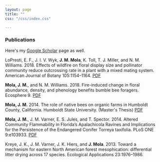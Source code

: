 ```yaml
---
layout: page
title: ""
css: "/css/index.css"

---
```


### Publications

Here's my [Google Scholar](https://scholar.google.com/citations?user=r9e-7i0AAAAJ&hl=en&oi=ao) page as well. 

LoPresti, E. F., J. I. V. Wyk, **J. M. Mola**, K. Toll, T. J. Miller, and N. M. Williams. 2018. Effects of wildfire on floral display size and pollinator community reduce outcrossing rate in a plant with a mixed mating system. American Journal of Botany 105:1154–1164. [PDF](/pubs/LoPresti_AJB_2018.pdf)

**Mola, J. M.**, and N. M. Williams. 2018. Fire-induced change in floral abundance, density, and phenology benefits bumble bee foragers. Ecosphere 9. [PDF](/pubs/Mola_Williams_Ecosphere_2018.pdf)

**Mola, J. M.** 2014. The role of native bees on organic farms in Humboldt County, California. Humboldt State University. (Master's Thesis) [PDF](/pubs/mola_john_m_Sp2014.pdf)

**Mola, J. M.**, J. M. Varner, E. S. Jules, and T. Spector. 2014. Altered Community Flammability in Florida’s Apalachicola Ravines and Implications for the Persistence of the Endangered Conifer Torreya taxifolia. PLoS ONE 9:e103933. [PDF](/pubs/Mola_PLOS_2014.pdf)

Kreye, J. K., J. M. Varner, J. K. Hiers, and **J. Mola**. 2013. Toward a mechanism for eastern North American forest mesophication: differential litter drying across 17 species. Ecological Applications 23:1976–1986.

